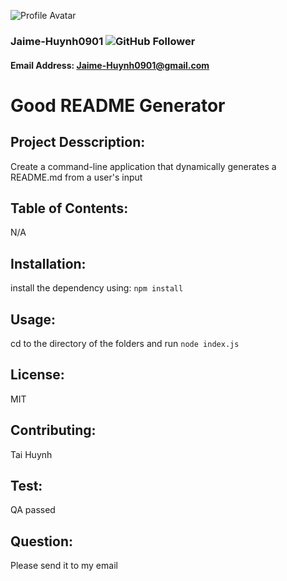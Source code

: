 

![Profile Avatar](https://avatars0.githubusercontent.com/u/49378180?v=4)

### Jaime-Huynh0901  ![GitHub Follower](https://img.shields.io/github/followers/Jaime-Huynh0901?label=Follower&style=social)

#### Email Address: Jaime-Huynh0901@gmail.com

# Good README Generator

## Project Desscription:

Create a command-line application that dynamically generates a README.md from a user's input

## Table of Contents:

N/A

## Installation:

install the dependency using: `npm install`

## Usage:

cd to the directory of the folders and run `node index.js`

## License:

MIT

## Contributing:

Tai Huynh

## Test:

QA passed

## Question:

Please send it to my email
